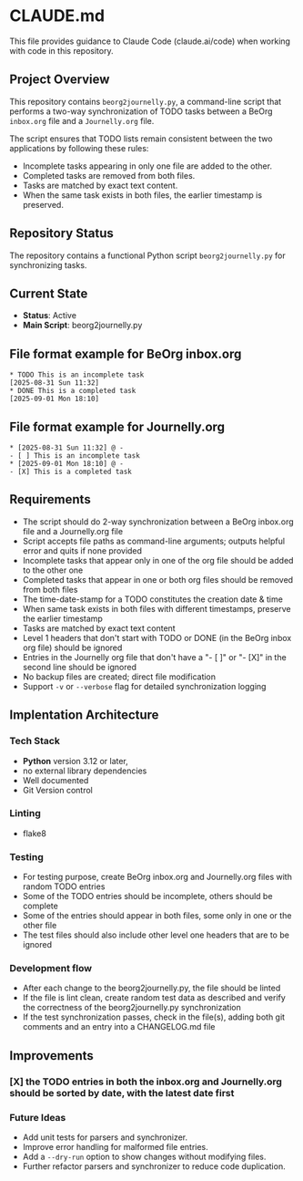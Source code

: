 # CLAUDE.md

This file provides guidance to Claude Code (claude.ai/code) when working with code in this repository.

## Project Overview

This repository contains `beorg2journelly.py`, a command-line script that performs a two-way synchronization of TODO tasks between a BeOrg `inbox.org` file and a `Journelly.org` file.

The script ensures that TODO lists remain consistent between the two applications by following these rules:
- Incomplete tasks appearing in only one file are added to the other.
- Completed tasks are removed from both files.
- Tasks are matched by exact text content.
- When the same task exists in both files, the earlier timestamp is preserved.

## Repository Status

The repository contains a functional Python script `beorg2journelly.py` for synchronizing tasks.

## Current State

- **Status**: Active
- **Main Script**: beorg2journelly.py

## File format example for BeOrg inbox.org
```
* TODO This is an incomplete task
[2025-08-31 Sun 11:32]
* DONE This is a completed task
[2025-09-01 Mon 18:10]
```

## File format example for Journelly.org
```
* [2025-08-31 Sun 11:32] @ -
- [ ] This is an incomplete task
* [2025-09-01 Mon 18:10] @ -
- [X] This is a completed task
```

## Requirements
- The script should do 2-way synchronization between a BeOrg inbox.org file and a Journelly.org file
- Script accepts file paths as command-line arguments; outputs helpful error and quits if none provided
- Incomplete tasks that appear only in one of the org file should be added to the other one
- Completed tasks that appear in one or both org files should be removed from both files
- The time-date-stamp for a TODO constitutes the creation date & time
- When same task exists in both files with different timestamps, preserve the earlier timestamp
- Tasks are matched by exact text content
- Level 1 headers that don't start with TODO or DONE (in the BeOrg inbox org file) should be ignored
- Entries in the Journelly org file that don't have a "- [ ]" or "- [X]" in the second line should be ignored
- No backup files are created; direct file modification
- Support `-v` or `--verbose` flag for detailed synchronization logging

## Implentation Architecture

### Tech Stack
- **Python** version 3.12 or later,
- no external library dependencies
- Well documented
- Git Version control

### Linting
- flake8

### Testing
- For testing purpose, create BeOrg inbox.org and Journelly.org files with random TODO entries
- Some of the TODO entries should be incomplete, others should be complete
- Some of the entries should appear in both files, some only in one or the other file
- The test files should also include other level one headers that are to be ignored

### Development flow
- After each change to the beorg2journelly.py, the file should be linted
- If the file is lint clean, create random test data as described and verify the correctness of the beorg2journelly.py synchronization
- If the test synchronization passes, check in the file(s), adding both git comments and an entry into a CHANGELOG.md file

## Improvements
### [X] the TODO entries in both the inbox.org and Journelly.org should be sorted by date, with the latest date first

### Future Ideas
- Add unit tests for parsers and synchronizer.
- Improve error handling for malformed file entries.
- Add a `--dry-run` option to show changes without modifying files.
- Further refactor parsers and synchronizer to reduce code duplication.
